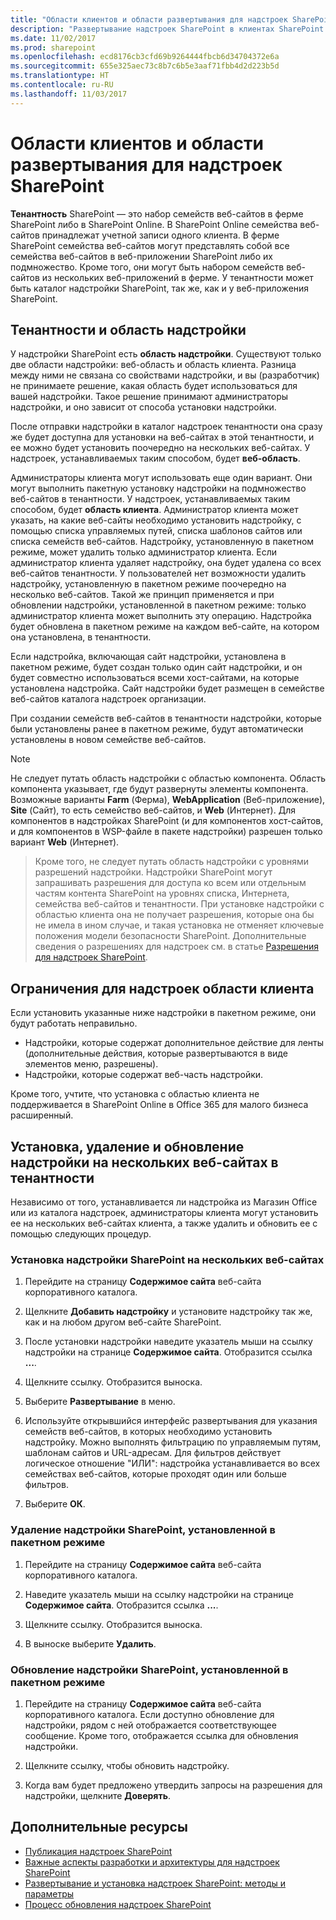 ```yaml
---
title: "Области клиентов и области развертывания для надстроек SharePoint"
description: "Развертывание надстроек SharePoint в клиентах SharePoint области клиента и веб-области."
ms.date: 11/02/2017
ms.prod: sharepoint
ms.openlocfilehash: ecd8176cb3cfd69b9264444fbcb6d34704372e6a
ms.sourcegitcommit: 655e325aec73c8b7c6b5e3aaf71fbb4d2d223b5d
ms.translationtype: HT
ms.contentlocale: ru-RU
ms.lasthandoff: 11/03/2017
---
```

# <a name="tenancies-and-deployment-scopes-for-sharepoint-add-ins"></a>Области клиентов и области развертывания для надстроек SharePoint

**Тенантность** SharePoint — это набор семейств веб-сайтов в ферме SharePoint либо в SharePoint Online. В SharePoint Online семейства веб-сайтов принадлежат учетной записи одного клиента. В ферме SharePoint семейства веб-сайтов могут представлять собой все семейства веб-сайтов в веб-приложении SharePoint либо их подмножество. Кроме того, они могут быть набором семейств веб-сайтов из нескольких веб-приложений в ферме. У тенантности может быть каталог надстройки SharePoint, так же, как и у веб-приложения SharePoint.

<a name="AppScope"> </a>
## <a name="tenancies-and-add-in-scope"></a>Тенантности и область надстройки

У надстройки SharePoint есть **область надстройки**. Существуют только две области надстройки: веб-область и область клиента. Разница между ними не связана со свойствами надстройки, и вы (разработчик) не принимаете решение, какая область будет использоваться для вашей надстройки. Такое решение принимают администраторы надстройки, и оно зависит от способа установки надстройки. 

После отправки надстройки в каталог надстроек тенантности она сразу же будет доступна для установки на веб-сайтах в этой тенантности, и ее можно будет установить поочередно на нескольких веб-сайтах. У надстроек, устанавливаемых таким способом, будет **веб-область**. 

Администраторы клиента могут использовать еще один вариант. Они могут выполнить пакетную установку надстройки на подмножество веб-сайтов в тенантности. У надстроек, устанавливаемых таким способом, будет **область клиента**. Администратор клиента может указать, на какие веб-сайты необходимо установить надстройку, с помощью списка управляемых путей, списка шаблонов сайтов или списка семейств веб-сайтов. Надстройку, установленную в пакетном режиме, может удалить только администратор клиента. Если администратор клиента удаляет надстройку, она будет удалена со всех веб-сайтов тенантности. У пользователей нет возможности удалить надстройку, установленную в пакетном режиме поочередно на несколько веб-сайтов. Такой же принцип применяется и при обновлении надстройки, установленной в пакетном режиме: только администратор клиента может выполнить эту операцию. Надстройка будет обновлена в пакетном режиме на каждом веб-сайте, на котором она установлена, в тенантности.

Если надстройка, включающая сайт надстройки, установлена в пакетном режиме, будет создан только один сайт надстройки, и он будет совместно использоваться всеми хост-сайтами, на которые установлена надстройка. Сайт надстройки будет размещен в семействе веб-сайтов каталога надстроек организации.

При создании семейств веб-сайтов в тенантности надстройки, которые были установлены ранее в пакетном режиме, будут автоматически установлены в новом семействе веб-сайтов.

> [!NOTE]
> Не следует путать область надстройки с областью компонента. Область компонента указывает, где будут развернуты элементы компонента. Возможные варианты **Farm** (Ферма), **WebApplication** (Веб-приложение), **Site** (Сайт), то есть семейство веб-сайтов, и **Web** (Интернет). Для компонентов в надстройках SharePoint (и для компонентов хост-сайтов, и для компонентов в WSP-файле в пакете надстройки) разрешен только вариант **Web** (Интернет). 

> Кроме того, не следует путать область надстройки с уровнями разрешений надстройки. Надстройки SharePoint могут запрашивать разрешения для доступа ко всем или отдельным частям контента SharePoint на уровнях списка, Интернета, семейства веб-сайтов и тенантности. При установке надстройки с областью клиента она не получает разрешения, которые она бы не имела в ином случае, и такая установка не отменяет ключевые положения модели безопасности SharePoint. Дополнительные сведения о разрешениях для надстроек см. в статье [Разрешения для надстроек SharePoint](add-in-permissions-in-sharepoint.md).

<a name="Tenant"> </a>
## <a name="limitations-of-tenant-scoped-add-ins"></a>Ограничения для надстроек области клиента

Если установить указанные ниже надстройки в пакетном режиме, они будут работать неправильно.

- Надстройки, которые содержат дополнительное действие для ленты (дополнительные действия, которые развертываются в виде элементов меню, разрешены).
- Надстройки, которые содержат веб-часть надстройки.

Кроме того, учтите, что установка с областью клиента не поддерживается в SharePoint Online в Office 365 для малого бизнеса расширенный.

<a name="Web"> </a>
## <a name="how-to-install-uninstall-and-update-an-add-in-on-multiple-websites-in-a-tenancy"></a>Установка, удаление и обновление надстройки на нескольких веб-сайтах в тенантности

Независимо от того, устанавливается ли надстройка из Магазин Office или из каталога надстроек, администраторы клиента могут установить ее на нескольких веб-сайтах клиента, а также удалить и обновить ее с помощью следующих процедур.

### <a name="to-install-a-sharepoint-add-in-to-multiple-websites"></a>Установка надстройки SharePoint на нескольких веб-сайтах

1. Перейдите на страницу **Содержимое сайта** веб-сайта корпоративного каталога.

2. Щелкните **Добавить надстройку** и установите надстройку так же, как и на любом другом веб-сайте SharePoint.

3. После установки надстройки наведите указатель мыши на ссылку надстройки на странице **Содержимое сайта**. Отобразится ссылка **...**.

4. Щелкните ссылку. Отобразится выноска.

5. Выберите **Развертывание** в меню.

6. Используйте открывшийся интерфейс развертывания для указания семейств веб-сайтов, в которых необходимо установить надстройку. Можно выполнять фильтрацию по управляемым путям, шаблонам сайтов и URL-адресам. Для фильтров действует логическое отношение "ИЛИ": надстройка устанавливается во всех семействах веб-сайтов, которые проходят один или больше фильтров.

7. Выберите **ОК**.
    

### <a name="to-uninstall-a-batch-installed-sharepoint-add-in"></a>Удаление надстройки SharePoint, установленной в пакетном режиме

1. Перейдите на страницу **Содержимое сайта** веб-сайта корпоративного каталога.

2. Наведите указатель мыши на ссылку надстройки на странице **Содержимое сайта**. Отобразится ссылка **...**.

3. Щелкните ссылку. Отобразится выноска.

4. В выноске выберите **Удалить**.    
 

### <a name="to-update-a-batch-installed-sharepoint-add-in"></a>Обновление надстройки SharePoint, установленной в пакетном режиме

1. Перейдите на страницу **Содержимое сайта** веб-сайта корпоративного каталога. Если доступно обновление для надстройки, рядом с ней отображается соответствующее сообщение. Кроме того, отображается ссылка для обновления надстройки.

2. Щелкните ссылку, чтобы обновить надстройку.

3. Когда вам будет предложено утвердить запросы на разрешения для надстройки, щелкните **Доверять**.   
 

## <a name="additional-resources"></a>Дополнительные ресурсы
<a name="SP15tenancies_addlresources"> </a>

-  [Публикация надстроек SharePoint](publish-sharepoint-add-ins.md)    
-  [Важные аспекты разработки и архитектуры для надстроек SharePoint](important-aspects-of-the-sharepoint-add-in-architecture-and-development-landscap.md)   
-  [Развертывание и установка надстроек SharePoint: методы и параметры](deploying-and-installing-sharepoint-add-ins-methods-and-options.md) 
-  [Процесс обновления надстроек SharePoint](sharepoint-add-ins-update-process.md)
    
